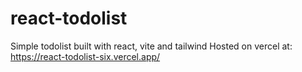 # react-todolist

Simple todolist built with react, vite and tailwind
Hosted on vercel at: https://react-todolist-six.vercel.app/
